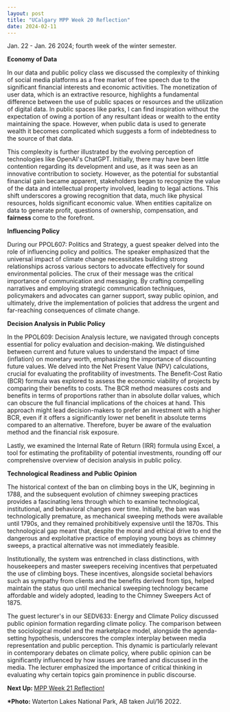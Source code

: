 ```yaml
---
layout: post
title: "UCalgary MPP Week 20 Reflection"
date: 2024-02-11
---
```


<!-- wp:paragraph -->
<p>Jan. 22 - Jan. 26 2024; fourth week of the winter semester.</p>
<!-- /wp:paragraph -->

<!-- wp:paragraph -->
<p><strong>Economy of Data</strong></p>
<!-- /wp:paragraph -->

<!-- wp:paragraph -->
<p>In our data and public policy class we discussed the complexity of thinking of social media platforms as a free market of free speech due to the significant financial interests and economic activities. The monetization of user data, which is an extractive resource, highlights a fundamental difference between the use of public spaces or resources and the utilization of digital data. In public spaces like parks, I can find inspiration without the expectation of owing a portion of any resultant ideas or wealth to the entity maintaining the space. However, when public data is used to generate wealth it becomes complicated which suggests a form of indebtedness to the source of that data.</p>
<!-- /wp:paragraph -->

<!-- wp:paragraph -->
<p>This complexity is further illustrated by the evolving perception of technologies like OpenAI's ChatGPT. Initially, there may have been little contention regarding its development and use, as it was seen as an innovative contribution to society. However, as the potential for substantial financial gain became apparent, stakeholders began to recognize the value of the data and intellectual property involved, leading to legal actions. This shift underscores a growing recognition that data, much like physical resources, holds significant economic value. When entities capitalize on data to generate profit, questions of ownership, compensation, and <strong>fairness </strong>come to the forefront.</p>
<!-- /wp:paragraph -->

<!-- wp:paragraph -->
<p><strong>Influencing Policy</strong></p>
<!-- /wp:paragraph -->

<!-- wp:paragraph -->
<p>During our PPOL607: Politics and Strategy, a guest speaker delved into the role of influencing policy and politics. The speaker emphasized that the universal impact of climate change necessitates building strong relationships across various sectors to advocate effectively for sound environmental policies. The crux of their message was the critical importance of communication and messaging. By crafting compelling narratives and employing strategic communication techniques, policymakers and advocates can garner support, sway public opinion, and ultimately, drive the implementation of policies that address the urgent and far-reaching consequences of climate change. </p>
<!-- /wp:paragraph -->

<!-- wp:paragraph -->
<p><strong>Decision Analysis in Public Policy</strong></p>
<!-- /wp:paragraph -->

<!-- wp:paragraph -->
<p>In the PPOL609: Decision Analysis lecture, we navigated through concepts essential for policy evaluation and decision-making. We distinguished between current and future values to understand the impact of time (inflation) on monetary worth, emphasizing the importance of discounting future values. We delved into the Net Present Value (NPV) calculations, crucial for evaluating the profitability of investments. The Benefit-Cost Ratio (BCR) formula was explored to assess the economic viability of projects by comparing their benefits to costs. The BCR method measures costs and benefits in terms of proportions rather than in absolute dollar values, which can obscure the full financial implications of the choices at hand. This approach might lead decision-makers to prefer an investment with a higher BCR, even if it offers a significantly lower net benefit in absolute terms compared to an alternative. Therefore, buyer be aware of the evaluation method and the financial risk exposure.</p>
<!-- /wp:paragraph -->

<!-- wp:paragraph -->
<p>Lastly, we examined the Internal Rate of Return (IRR) formula using Excel, a tool for estimating the profitability of potential investments, rounding off our comprehensive overview of decision analysis in public policy.</p>
<!-- /wp:paragraph -->

<!-- wp:paragraph -->
<p><strong>Technological Readiness and Public Opinion</strong></p>
<!-- /wp:paragraph -->

<!-- wp:paragraph -->
<p>The historical context of the ban on climbing boys in the UK, beginning in 1788, and the subsequent evolution of chimney sweeping practices provides a fascinating lens through which to examine technological, institutional, and behavioral changes over time. Initially, the ban was technologically premature, as mechanical sweeping methods were available until 1790s, and they remained prohibitively expensive until the 1870s. This technological gap meant that, despite the moral and ethical drive to end the dangerous and exploitative practice of employing young boys as chimney sweeps, a practical alternative was not immediately feasible.</p>
<!-- /wp:paragraph -->

<!-- wp:paragraph -->
<p>Institutionally, the system was entrenched in class distinctions, with housekeepers and master sweepers receiving incentives that perpetuated the use of climbing boys. These incentives, alongside societal behaviors such as sympathy from clients and the benefits derived from tips, helped maintain the status quo until mechanical sweeping technology became affordable and widely adopted, leading to the Chimney Sweepers Act of 1875.</p>
<!-- /wp:paragraph -->

<!-- wp:paragraph -->
<p>The guest lecturer's in our SEDV633: Energy and Climate Policy discussed public opinion formation regarding climate policy. The comparison between the sociological model and the marketplace model, alongside the agenda-setting hypothesis, underscores the complex interplay between media representation and public perception. This dynamic is particularly relevant in contemporary debates on climate policy, where public opinion can be significantly influenced by how issues are framed and discussed in the media. The lecturer emphasized the importance of critical thinking in evaluating why certain topics gain prominence in public discourse.</p>
<!-- /wp:paragraph -->

<!-- wp:paragraph -->
<p><strong>Next Up: </strong><a href="https://ahmedelmeligy.com/2024/03/03/ucalgary-mpp-week-21-reflection/" target="_blank" rel="noreferrer noopener">MPP Week 21 Reflection!</a></p>
<!-- /wp:paragraph -->

<!-- wp:paragraph -->
<p><strong>*Photo:</strong>&nbsp;Waterton Lakes National Park, AB taken Jul/16 2022.</p>
<!-- /wp:paragraph -->
